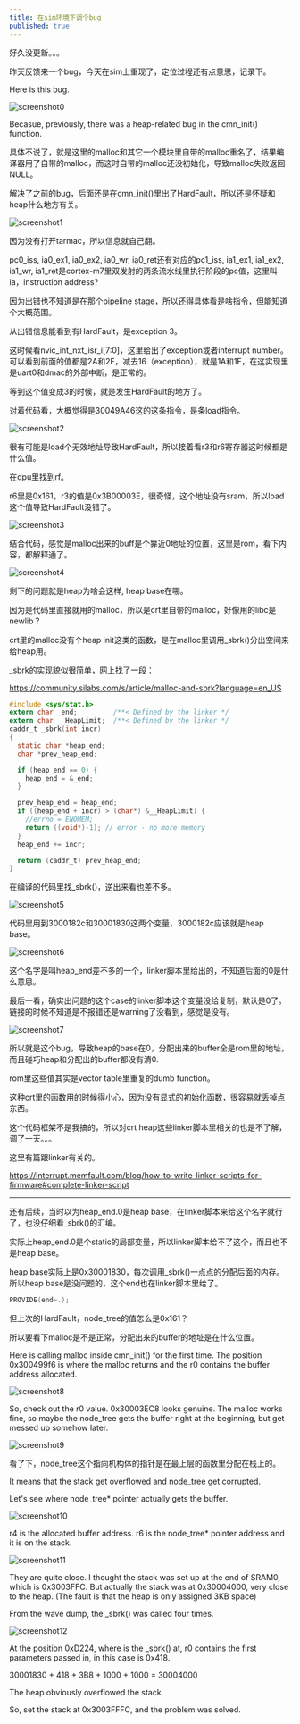 ```yaml
---
title: 在sim环境下调个bug
published: true
---
```


好久没更新。。。

昨天反馈来一个bug，今天在sim上重现了，定位过程还有点意思，记录下。


Here is this bug.

![screenshot0](https://github.com/whensungoesdown/whensungoesdown.github.io/raw/main/_posts/2024-01-25-0.png)


Becasue, previously, there was a heap-related bug in the cmn_init() function.

具体不说了，就是这里的malloc和其它一个模块里自带的malloc重名了，结果编译器用了自带的malloc，而这时自带的malloc还没初始化，导致malloc失败返回NULL。

解决了之前的bug，后面还是在cmn_init()里出了HardFault，所以还是怀疑和heap什么地方有关。

 

![screenshot1](https://github.com/whensungoesdown/whensungoesdown.github.io/raw/main/_posts/2024-01-25-1.png)

因为没有打开tarmac，所以信息就自己翻。

pc0_iss, ia0_ex1, ia0_ex2, ia0_wr, ia0_ret还有对应的pc1_iss, ia1_ex1, ia1_ex2, ia1_wr, ia1_ret是cortex-m7里双发射的两条流水线里执行阶段的pc值，这里叫ia，instruction address?

因为出错也不知道是在那个pipeline stage，所以还得具体看是啥指令，但能知道个大概范围。

从出错信息能看到有HardFault，是exception 3。

这时候看nvic_int_nxt_isr_i[7:0]，这里给出了exception或者interrupt number。可以看到前面的值都是2A和2F，减去16（exception），就是1A和1F，在这实现里是uart0和dmac的外部中断，是正常的。

等到这个值变成3的时候，就是发生HardFault的地方了。

对着代码看，大概觉得是30049A46这的这条指令，是条load指令。


![screenshot2](https://github.com/whensungoesdown/whensungoesdown.github.io/raw/main/_posts/2024-01-25-2.png)

很有可能是load个无效地址导致HardFault，所以接着看r3和r6寄存器这时候都是什么值。

在dpu里找到rf。

r6里是0x161，r3的值是0x3B00003E，很奇怪，这个地址没有sram，所以load这个值导致HardFault没错了。


![screenshot3](https://github.com/whensungoesdown/whensungoesdown.github.io/raw/main/_posts/2024-01-25-3.png)

结合代码，感觉是malloc出来的buff是个靠近0地址的位置，这里是rom，看下内容，都解释通了。


![screenshot4](https://github.com/whensungoesdown/whensungoesdown.github.io/raw/main/_posts/2024-01-25-4.png)


剩下的问题就是heap为啥会这样, heap base在哪。

因为是代码里直接就用的malloc，所以是crt里自带的malloc，好像用的libc是newlib？

crt里的malloc没有个heap init这类的函数，是在malloc里调用_sbrk()分出空间来给heap用。

_sbrk的实现貌似很简单，网上找了一段：

https://community.silabs.com/s/article/malloc-and-sbrk?language=en_US


`````c
#include <sys/stat.h>
extern char _end;         /**< Defined by the linker */
extern char __HeapLimit;  /**< Defined by the linker */
caddr_t _sbrk(int incr)
{
  static char *heap_end;
  char *prev_heap_end;

  if (heap_end == 0) {
    heap_end = &_end;
  }

  prev_heap_end = heap_end;
  if ((heap_end + incr) > (char*) &__HeapLimit) {
    //errno = ENOMEM;
    return ((void*)-1); // error - no more memory
  }
  heap_end += incr;

  return (caddr_t) prev_heap_end;
}
`````

在编译的代码里找_sbrk()，逆出来看也差不多。



![screenshot5](https://github.com/whensungoesdown/whensungoesdown.github.io/raw/main/_posts/2024-01-25-5.png)



代码里用到3000182c和30001830这两个变量，3000182c应该就是heap base。


![screenshot6](https://github.com/whensungoesdown/whensungoesdown.github.io/raw/main/_posts/2024-01-25-6.png)

这个名字是叫heap_end差不多的一个，linker脚本里给出的，不知道后面的0是什么意思。

最后一看，确实出问题的这个case的linker脚本这个变量没给复制，默认是0了。链接的时候不知道是不报错还是warning了没看到，感觉是没有。

![screenshot7](https://github.com/whensungoesdown/whensungoesdown.github.io/raw/main/_posts/2024-01-25-7.png)

所以就是这个bug，导致heap的base在0，分配出来的buffer全是rom里的地址，而且碰巧heap和分配出的buffer都没有清0.

rom里这些值其实是vector table里重复的dumb function。


这种crt里的函数用的时候得小心，因为没有显式的初始化函数，很容易就丢掉点东西。

这个代码框架不是我搞的，所以对crt heap这些linker脚本里相关的也是不了解，调了一天。。。


这里有篇跟linker有关的。

https://interrupt.memfault.com/blog/how-to-write-linker-scripts-for-firmware#complete-linker-script



----------------------------------------------

还有后续，当时以为heap_end.0是heap base，在linker脚本来给这个名字就行了，也没仔细看_sbrk()的汇编。

实际上heap_end.0是个static的局部变量，所以linker脚本给不了这个，而且也不是heap base。

heap base实际上是0x30001830，每次调用_sbrk()一点点的分配后面的内存。所以heap base是没问题的，这个end也在linker脚本里给了。

`````c
PROVIDE(end=.);
`````

但上次的HardFault，node_tree的值怎么是0x161？

所以要看下malloc是不是正常，分配出来的buffer的地址是在什么位置。


Here is calling malloc inside cmn_init() for the first time. The position 0x300499f6 is where the malloc returns and the r0 contains the buffer address allocated. 

![screenshot8](https://github.com/whensungoesdown/whensungoesdown.github.io/raw/main/_posts/2024-01-25-8.png)

So, check out the r0 value. 0x30003EC8 looks genuine. The malloc works fine, so maybe the node_tree gets the buffer right at the beginning, but get messed up somehow later.


![screenshot9](https://github.com/whensungoesdown/whensungoesdown.github.io/raw/main/_posts/2024-01-25-9.png)


看了下，node_tree这个指向机构体的指针是在最上层的函数里分配在栈上的。

It means that the stack get overflowed and node_tree get corrupted.

Let's see where node_tree* pointer actually gets the buffer.


![screenshot10](https://github.com/whensungoesdown/whensungoesdown.github.io/raw/main/_posts/2024-01-25-10.png)

r4 is the allocated buffer address. r6 is the node_tree* pointer address and it is on the stack.


![screenshot11](https://github.com/whensungoesdown/whensungoesdown.github.io/raw/main/_posts/2024-01-25-11.png)

They are quite close. I thought the stack was set up at the end of SRAM0, which is 0x3003FFC. But actually the stack was at 0x30004000, very close to the heap. (The fault is that the heap is only assigned 3KB space)

From the wave dump, the _sbrk() was called four times.

![screenshot12](https://github.com/whensungoesdown/whensungoesdown.github.io/raw/main/_posts/2024-01-25-12.png)

At the position 0xD224, where is the _sbrk() at, r0 contains the first parameters passed in, in this case is 0x418.

30001830 + 418 + 3B8 + 1000 + 1000 = 30004000

The heap obviously overflowed the stack.

So, set the stack at 0x3003FFFC, and the problem was solved.
